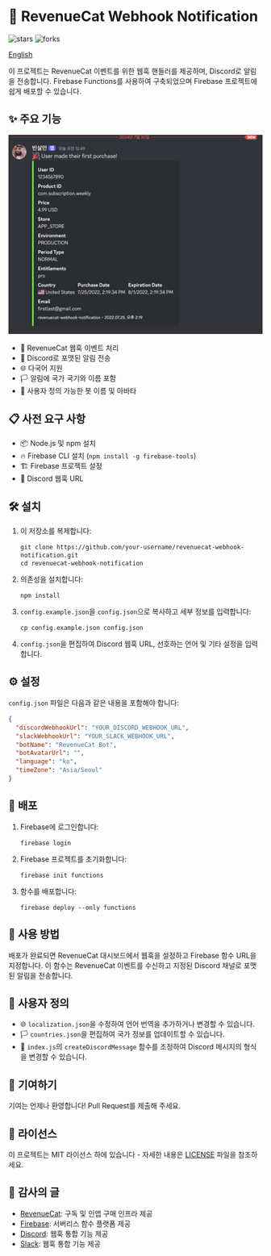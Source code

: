 # 🚀 RevenueCat Webhook Notification

![stars](https://img.shields.io/github/stars/techinpark/revenuecat-webhook-notification?color=yellow&style=social)
![forks](https://img.shields.io/github/forks/techinpark/revenuecat-webhook-notification?style=social)


[English](./README.md)

이 프로젝트는 RevenueCat 이벤트를 위한 웹훅 핸들러를 제공하며, Discord로 알림을 전송합니다. Firebase Functions를 사용하여 구축되었으며 Firebase 프로젝트에 쉽게 배포할 수 있습니다.

## ✨ 주요 기능
![](.github/images/screenshot.png)

- 🚀 RevenueCat 웹훅 이벤트 처리
- 💬 Discord로 포맷된 알림 전송
- 🌐 다국어 지원
- 🏳️ 알림에 국가 국기와 이름 포함
- 🤖 사용자 정의 가능한 봇 이름 및 아바타

## 📋 사전 요구 사항

- 📦 Node.js 및 npm 설치
- 🔥 Firebase CLI 설치 (`npm install -g firebase-tools`)
- 🏗️ Firebase 프로젝트 설정
- 🔗 Discord 웹훅 URL

## 🛠️ 설치

1. 이 저장소를 복제합니다:
   ```
   git clone https://github.com/your-username/revenuecat-webhook-notification.git
   cd revenuecat-webhook-notification
   ```

2. 의존성을 설치합니다:
   ```
   npm install
   ```

3. `config.example.json`을 `config.json`으로 복사하고 세부 정보를 입력합니다:
   ```
   cp config.example.json config.json
   ```

4. `config.json`을 편집하여 Discord 웹훅 URL, 선호하는 언어 및 기타 설정을 입력합니다.

## ⚙️ 설정

`config.json` 파일은 다음과 같은 내용을 포함해야 합니다:

```json
{
  "discordWebhookUrl": "YOUR_DISCORD_WEBHOOK_URL",
  "slackWebhookUrl": "YOUR_SLACK_WEBHOOK_URL",
  "botName": "RevenueCat Bot",
  "botAvatarUrl": "",
  "language": "ko",
  "timeZone": "Asia/Seoul"
}
```

## 🚀 배포

1. Firebase에 로그인합니다:
   ```
   firebase login
   ```

2. Firebase 프로젝트를 초기화합니다:
   ```
   firebase init functions
   ```

3. 함수를 배포합니다:
   ```
   firebase deploy --only functions
   ```

## 📖 사용 방법

배포가 완료되면 RevenueCat 대시보드에서 웹훅을 설정하고 Firebase 함수 URL을 지정합니다. 이 함수는 RevenueCat 이벤트를 수신하고 지정된 Discord 채널로 포맷된 알림을 전송합니다.

## 🎨 사용자 정의

- 🌐 `localization.json`을 수정하여 언어 번역을 추가하거나 변경할 수 있습니다.
- 🏳️ `countries.json`을 편집하여 국가 정보를 업데이트할 수 있습니다.
- 💬 `index.js`의 `createDiscordMessage` 함수를 조정하여 Discord 메시지의 형식을 변경할 수 있습니다.

## 🤝 기여하기

기여는 언제나 환영합니다! Pull Request를 제출해 주세요.

## 📄 라이선스

이 프로젝트는 MIT 라이선스 하에 있습니다 - 자세한 내용은 [LICENSE](LICENSE) 파일을 참조하세요.

## 🙏 감사의 글

- [RevenueCat](https://www.revenuecat.com/): 구독 및 인앱 구매 인프라 제공
- [Firebase](https://firebase.google.com/): 서버리스 함수 플랫폼 제공
- [Discord](https://discord.com/): 웹훅 통합 기능 제공
- [Slack](https://slack.com): 웹훅 통합 기능 제공
